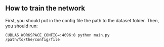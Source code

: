 ## How to train the network

First, you should put in the config file the path to the dataset folder. Then, you should run:

`CUBLAS_WORKSPACE_CONFIG=:4096:8 python main.py /path/to/the/config/file`
